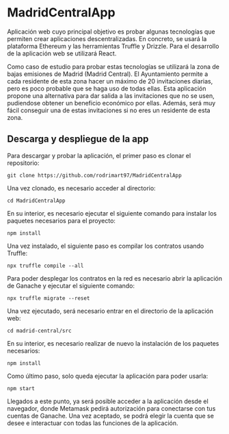 # MadridCentralApp

Aplicación web cuyo principal objetivo es probar algunas tecnologías que permiten crear aplicaciones descentralizadas. 
En concreto, se usará la plataforma Ethereum y las herramientas Truffle y Drizzle. Para el desarrollo de la aplicación 
web se utilizará React.

Como caso de estudio para probar estas tecnologías se utilizará la zona de bajas emisiones de Madrid (Madrid Central). 
El Ayuntamiento permite a cada residente de esta zona hacer un máximo de 20 invitaciones diarias, pero es poco probable
que se haga uso de todas ellas. Esta aplicación propone una alternativa para dar salida a las invitaciones que no se usen, 
pudiendose obtener un beneficio económico por ellas. Además, será muy fácil conseguir una de estas invitaciones si no eres
un residente de esta zona.

## Descarga y despliegue de la app

Para descargar y probar la aplicación, el primer paso es clonar el repositorio:

```
git clone https://github.com/rodrimart97/MadridCentralApp
```

Una vez clonado, es necesario acceder al directorio:

```
cd MadridCentralApp
```

En su interior, es necesario ejecutar el siguiente comando para instalar los paquetes necesarios para el proyecto:

```
npm install
```

Una vez instalado, el siguiente paso es compilar los contratos usando Truffle:

```
npx truffle compile --all
```

Para poder desplegar los contratos en la red es necesario abrir la aplicación de Ganache y ejecutar el siguiente comando:

```
npx truffle migrate --reset
```

Una vez ejecutado, será necesario entrar en el directorio de la aplicación web:

```
cd madrid-central/src
```

En su interior, es necesario realizar de nuevo la instalación de los paquetes necesarios:

```
npm install
```

Como último paso, solo queda ejecutar la aplicación para poder usarla:

```
npm start
```

Llegados a este punto, ya será posible acceder a la aplicación desde el navegador, donde Metamask pedirá autorización
para conectarse con tus cuentas de Ganache. Una vez aceptado, se podrá elegir la cuenta que se desee e interactuar con 
todas las funciones de la aplicación.




